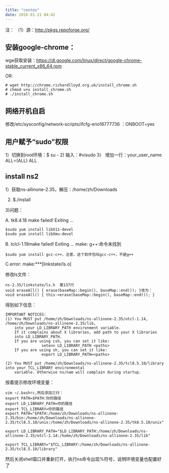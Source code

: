 ```yaml
---
title: "centos"
date: 2016-01-21 04:42
---
```



注：
（1）源：http://pkgs.repoforge.org/

## 安装google-chrome：

wge获取安装：https://dl.google.com/linux/direct/google-chrome-stable_current_x86_64.rpm 

OR:

```
# wget http://chrome.richardlloyd.org.uk/install_chrome.sh
# chmod u+x install_chrome.sh
# ./install_chrome.sh
```

## 网络开机自启

修改/etc/sysconfig/network-scripts/ifcfg-eno16777736 ：ONBOOT=yes

## 用户赋予“sudo”权限

1）切换到root环境：$ su -
2) 输入：#visudo
3） 增加一行：your_user_name ALL=(ALL)  ALL

## install ns2

1）获取ns-allinone-2.35，解压：/home/zh/Downloads

2) $./install

3)问题：

A.  tk8.4.18 make failed! Exiting …  

```
$sudo yum install libX11-devel 
$sudo yum install libXmu-devel
```

B.  tclcl-1.19make failed! Exiting ...  make: g++:命令未找到 

```
$sudo yum install gcc-c++，注意，这个软件包叫gcc-c++，不是g++
```

C.error: make:***[linkstate/ls.o] 

修改ls文件：

```
ns-2.35/linkstate/ls.h  第137行
void eraseAll() { erase(baseMap::begin(), baseMap::end()); }改为：
void eraseAll() { this->erase(baseMap::begin(), baseMap::end()); }
```

得到如下信息：

```
IMPORTANT NOTICES:
(1) You MUST put /home/zh/Downloads/ns-allinone-2.35/otcl-1.14, /home/zh/Downloads/ns-allinone-2.35/lib, 
    into your LD_LIBRARY_PATH environment variable.
    If it complains about X libraries, add path to your X libraries 
    into LD_LIBRARY_PATH.
    If you are using csh, you can set it like:
                setenv LD_LIBRARY_PATH <paths>
    If you are using sh, you can set it like:
                export LD_LIBRARY_PATH=<paths>

(2) You MUST put /home/zh/Downloads/ns-allinone-2.35/tcl8.5.10/library into your TCL_LIBRARY environmental
    variable. Otherwise ns/nam will complain during startup.
```

按着提示修改环境变量：

```
vim ~/.bashrc,然后添加三行：
export PATH=$PATH:你的路径
export LD_LIBRARY_PATH=你的路径
export TCL_LIBRARY=你的路径
export PATH="$PATH:/home/zh/Downloads/ns-allinone-2.35/bin:/home/zh/Downloads/ns-allinone-2.35/tcl8.5.10/unix:/home/zh/Downloads/ns-allinone-2.35/tk8.5.10/unix"

export LD_LIBRARY_PATH="$LD_LIBRARY_PATH:/home/zh/Downloads/ns-allinone-2.35/otcl-1.14:/home/zh/Downloads/ns-allinone-2.35/lib"
   
export TCL_LIBRARY="$TCL_LIBRARY:/home/zh/Downloads/ns-allinone-2.35/tcl8.5.10/library"
```

然后关闭shell窗口并重新打开，执行ns命令出现%符号，说明环境变量也配置好了
